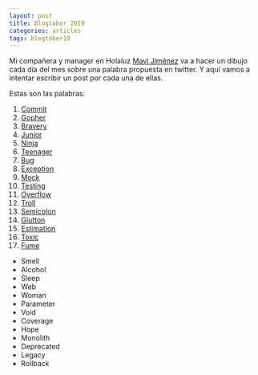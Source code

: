 ```yaml
---
layout: post
title: Blogtober 2019
categories: articles
tags: blogtober19
---
```


Mi compañera y manager en Holaluz [Mavi Jiménez](https://twitter.com/Linkita) va a hacer un dibujo cada día del mes sobre una palabra propuesta en twitter. Y aquí vamos a intentar escribir un post por cada una de ellas.

Estas son las palabras:

1. [Commit](https://franiglesias.github.io/blogtober19-commit/)
2. [Gopher](/blogtober19-gopher)
3. [Bravery](/blogtober19-bravery)
4. [Junior](/blogtober19-junior)
5. [Ninja](/blogtober19-ninja)
6. [Teenager](/blogtober19-teenager)
7. [Bug](/blogtober19-bug)
8. [Exception](/blogtober19-exception)
9. [Mock](/blogtober19-mock)
10. [Testing](/blogtober19-testing)
11. [Overflow](/blogtober19-overflow)
12. [Troll](/blogtober19-troll)
13. [Semicolon](/blogtober-19-semicolon)
14. [Glutton](/blogtober-19-glutton)
15. [Estimation](/blogtober-19-estimate)
16. [Toxic](/blogtober-19-toxic)
17. [Fume](/blogtober-19-fume)

* Smell
* Alcohol
* Sleep
* Web
* Woman
* Parameter
* Void
* Coverage
* Hope
* Monolith
* Deprecated
* Legacy
* Rollback


